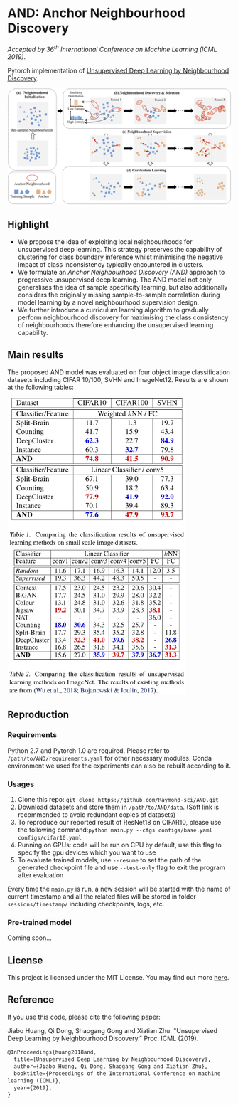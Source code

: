 # AND: Anchor Neighbourhood Discovery

*Accepted by 36<sup>th</sup> International Conference on Machine Learning (ICML 2019)*.

Pytorch implementation of [Unsupervised Deep Learning by Neighbourhood Discovery](). 

<img src="assets/training-pipeline.jpg" width="800">
<!--![pipeline](./assets/training-pipeline.jpg)-->

## Highlight
+ We propose the idea of exploiting local neighbourhoods for unsupervised deep learning. This strategy preserves the capability of clustering for class boundary inference whilst minimising the negative impact of class inconsistency typically encountered in clusters.
+ We formulate an *Anchor Neighbourhood Discovery (AND)* approach to progressive unsupervised deep learning. The AND model not only generalises the idea of sample specificity learning, but also additionally considers the originally missing sample-to-sample correlation during model learning by a novel neighbourhood supervision design.
+ We further introduce a curriculum learning algorithm to gradually perform neighbourhood discovery for maximising the class consistency of neighbourhoods therefore enhancing the unsupervised learning capability.

## Main results
The proposed AND model was evaluated on four object image classification datasets including CIFAR 10/100, SVHN and ImageNet12. Results are shown at the following tables:

<img src="assets/small-scale.jpg" width="400" />
<!--![small-scale](./assets/small-scale.jpg)-->

<img src="assets/large-scale.jpg" width="400" />
<!--![large-scale](./assets/large-scale.jpg)-->

## Reproduction

### Requirements
Python 2.7 and Pytorch 1.0 are required. Please refer to `/path/to/AND/requirements.yaml` for other necessary modules. Conda environment we used for the experiments can also be rebuilt according to it.

### Usages

1. Clone this repo: `git clone https://github.com/Raymond-sci/AND.git`
2. Download datasets and store them in `/path/to/AND/data`. (Soft link is recommended to avoid redundant copies of datasets)
2. To reproduce our reported result of ResNet18 on CIFAR10, please use the following command:`python main.py --cfgs configs/base.yaml configs/cifar10.yaml`
3. Running on GPUs: code will be run on CPU by default, use this flag to specify the gpu devices which you want to use
4. To evaluate trained models, use `--resume` to set the path of the generated checkpoint file and use `--test-only` flag to exit the program after evaluation

Every time the `main.py` is run, a new session will be started with the name of current timestamp and all the related files will be stored in folder `sessions/timestamp/` including checkpoints, logs, etc.

### Pre-trained model
Coming soon...

## License
This project is licensed under the MIT License. You may find out more [here](./LICENSE).

## Reference
If you use this code, please cite the following paper:

Jiabo Huang, Qi Dong, Shaogang Gong and Xiatian Zhu. "Unsupervised Deep Learning by Neighbourhood Discovery." Proc. ICML (2019).

```
@InProceedings{huang2018and,
  title={Unsupervised Deep Learning by Neighbourhood Discovery},
  author={Jiabo Huang, Qi Dong, Shaogang Gong and Xiatian Zhu},
  booktitle={Proceedings of the International Conference on machine learning (ICML)},
  year={2019},
}
```